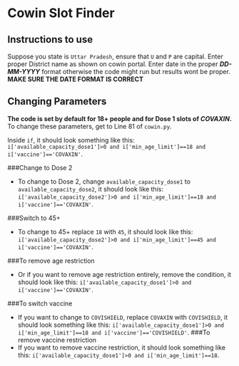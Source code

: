 # Cowin Slot Finder

## Instructions to use

Suppose you state is `Uttar Pradesh`, ensure that `U` and `P` are capital.
Enter proper District name as shown on cowin portal.
Enter date in the proper **_DD-MM-YYYY_** format otherwise the code might run but results wont be proper.
**MAKE SURE THE DATE FORMAT IS CORRECT**


## Changing Parameters
**The code is set by default for 18+ people and for Dose 1 slots of *COVAXIN*.**
To change these parameters, get to Line 81 of `cowin.py`.

Inside `if`, it should look something like this:
`i['available_capacity_dose1']>0 and i['min_age_limit']==18 and i['vaccine']=='COVAXIN'`.

###Change to Dose 2
* To change to Dose 2, change `available_capacity_dose1` to `available_capacity_dose2`, it should look like this:
`i['available_capacity_dose2']>0 and i['min_age_limit']==18 and i['vaccine']=='COVAXIN'`.

###Switch to 45+
* To change to 45+ replace `18` with `45`, it should look like this:
`i['available_capacity_dose2']>0 and i['min_age_limit']==45 and i['vaccine']=='COVAXIN'`.

###To remove age restriction
* Or if you want to remove age restriction entirely, remove the condition, it should look like this:
`i['available_capacity_dose1']>0 and i['vaccine']=='COVAXIN'`.

###To switch vaccine
* If you want to change to `COVISHIELD`, replace `COVAXIN` with `COVISHIELD`, it should look something like this:
`i['available_capacity_dose1']>0 and i['min_age_limit']==18 and i['vaccine']=='COVISHIELD'`.
###To remove vaccine restriction
* If you want to remove vaccine restriction, it should look something like this: 
`i['available_capacity_dose1']>0 and i['min_age_limit']==18`.


